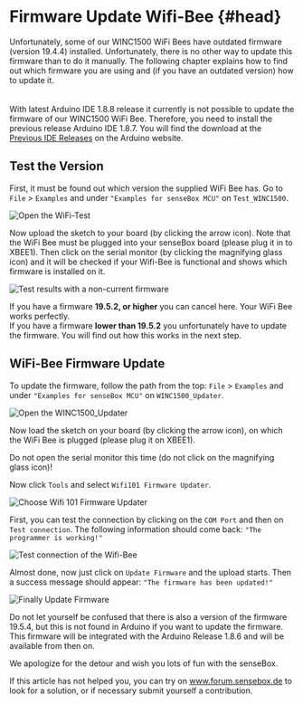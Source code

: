 # Firmware Update Wifi-Bee {#head}
<div class="description">Unfortunately, some of our WINC1500 WiFi Bees have outdated firmware (version 19.4.4) installed. Unfortunately, there is no other way to update this firmware than to do it manually. The following chapter explains how to find out which firmware you are using and (if you have an outdated version) how to update it.</div>

<div class="line">
    <br>
    <br>
</div>

<div class="box_warning">
    <i class="fa fa-exclamation-circle fa-fw" aria-hidden="true" style="color: #f0ad4e"></i>
    With latest Arduino IDE 1.8.8 release it currently is not possible to update the firmware of our WINC1500 WiFi Bee. Therefore, you need to install the previous release Arduino IDE 1.8.7. You will find the download at the <a href="https://www.arduino.cc/en/Main/OldSoftwareReleases#previous">Previous IDE Releases</a> on the Arduino website.
</div>

## Test the Version
First, it must be found out which version the supplied WiFi Bee has. Go to `File` > `Examples` and under `"Examples for senseBox MCU"` on `Test_WINC1500`.

![Open the WiFi-Test](../../pictures/Update-Wifi-Firmware/1-test.PNG)

Now upload the sketch to your board (by clicking the arrow icon). Note that the WiFi Bee must be plugged into your senseBox board (please plug it in to XBEE1). Then click on the serial monitor (by clicking the magnifying glass icon) and it will be checked if your Wifi-Bee is functional and shows which firmware is installed on it.



![Test results with a non-current firmware](../../pictures/Update-Wifi-Firmware/2-result.PNG)

<div class="box_success">
    <i class="fa fa-check fa-fw" aria-hidden="true" style="color: #50af51;"></i>
   If you have a firmware  <b>19.5.2, or higher</b> you can cancel here. Your WiFi Bee works perfectly.
</div>

<div class="box_warning">
    <i class="fa fa-exclamation-circle fa-fw" aria-hidden="true" style="color: #f0ad4e"></i>
    If you have a firmware <b>lower than 19.5.2</b> you unfortunately have to update the firmware. You will find out how this works in the next step.
</div>

## WiFi-Bee Firmware Update
To update the firmware, follow the path from the top: `File` > ` Examples ` and under `"Examples for senseBox MCU"` on `WINC1500_Updater`.

![Open the WINC1500_Updater](../../pictures/Update-Wifi-Firmware/3-updater.PNG)


Now load the sketch on your board (by clicking the arrow icon), on which the WiFi Bee is plugged (please plug it on XBEE1).

<div class="box_error">
    <i class="fa fa-exclamation-triangle fa-fw" aria-hidden="true" style="color: #d9534f"></i>
    Do not open the serial monitor this time (do not click on the magnifying glass icon)!
</div>

Now click `Tools` and select `Wifi101 Firmware Updater`.

![Choose Wifi 101 Firmware Updater](../../pictures/Update-Wifi-Firmware/4-firmware-updater.PNG)

First, you can test the connection by clicking on the ` COM Port ` and then on ` Test connection `. The following information should come back: `"The programmer is working!"`

![Test connection of the Wifi-Bee](../../pictures/Update-Wifi-Firmware/5-test-connection.PNG)

Almost done, now just click on ` Update Firmware ` and the upload starts. Then a success message should appear: `"The firmware has been updated!"`

![Finally Update Firmware](../../pictures/Update-Wifi-Firmware/6-update-firmware.PNG)

<div class="box_info">
    <i class="fa fa-info fa-fw" aria-hidden="true" style="color: #42acf3;"></i>
    Do not let yourself be confused that there is also a version of the firmware 19.5.4, but this is not found in Arduino if you want to update the firmware. This firmware will be integrated with the Arduino Release 1.8.6 and will be available from then on.</div>
    
   We apologize for the detour and wish you lots of fun with the senseBox.
 
If this article has not helped you, you can try on www.forum.sensebox.de to look for a solution, or if necessary submit yourself a contribution.

